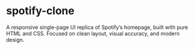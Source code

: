 # spotify-clone
A responsive single-page UI replica of Spotify’s homepage, built with pure HTML and CSS. Focused on clean layout, visual accuracy, and modern design.
